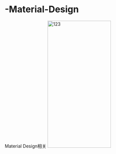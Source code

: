 # -Material-Design
Material Design相关
<img align="Design相关" src="https://github.com/Jenior/-DateTimeWheelView/blob/master/device-2016-06-30-113635.png" alt="123" width = "200" height= "400">
